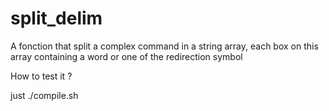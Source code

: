# split_delim
A fonction that split a complex command in a string array, each box on this array containing a word or one of the redirection symbol

How to test it ?

just ./compile.sh
